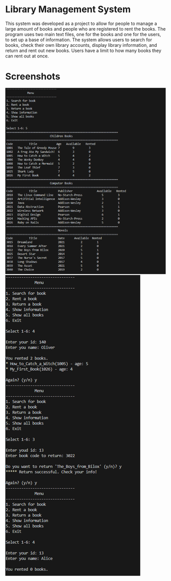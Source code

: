# Library Management System
This system was developed as a project to allow for people to manage a large amount of books and people who are registered to rent the books. The program uses two main text files, one for the books and one for the users, to set up a base of information. The system allows users to search for books, check their own library accounts, display library information, and return and rent out new books. Users have a limit to how many books they can rent out at once. 

# Screenshots
![Main Menu](https://raw.githubusercontent.com/alee259/lib-management/main/Screenshots/ss1.png)
![Returning a Book](https://raw.githubusercontent.com/alee259/lib-management/main/Screenshots/ss2.png)
